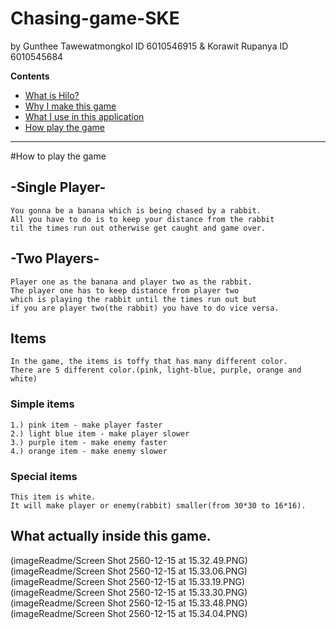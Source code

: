 # Chasing-game-SKE 
by Gunthee Tawewatmongkol ID 6010546915 & Korawit Rupanya ID 6010545684

**Contents**
- [What is Hilo?](#what-is-hilo-game)
- [Why I make this game](#why-make-this-game)
- [What I use in this application](#how-is-become-this-application)
- [How play the game](#get-this-game)

--------------------------------------------------------------------------------------------------------------
#How to play the game

## -Single Player-

    You gonna be a banana which is being chased by a rabbit.
    All you have to do is to keep your distance from the rabbit 
    til the times run out otherwise get caught and game over.

## -Two Players-

    Player one as the banana and player two as the rabbit.
    The player one has to keep distance from player two 
    which is playing the rabbit until the times run out but 
    if you are player two(the rabbit) you have to do vice versa.

## Items
    In the game, the items is toffy that has many different color.
    There are 5 different color.(pink, light-blue, purple, orange and white)

   ### Simple items

	1.) pink item - make player faster
 	2.) light blue item - make player slower
 	3.) purple item - make enemy faster
 	4.) orange item - make enemy slower

  ### Special items

	This item is white.
	It will make player or enemy(rabbit) smaller(from 30*30 to 16*16).

## What actually inside this game.

(imageReadme/Screen Shot 2560-12-15 at 15.32.49.PNG)
(imageReadme/Screen Shot 2560-12-15 at 15.33.06.PNG)
(imageReadme/Screen Shot 2560-12-15 at 15.33.19.PNG)
(imageReadme/Screen Shot 2560-12-15 at 15.33.30.PNG)
(imageReadme/Screen Shot 2560-12-15 at 15.33.48.PNG)
(imageReadme/Screen Shot 2560-12-15 at 15.34.04.PNG)



    

